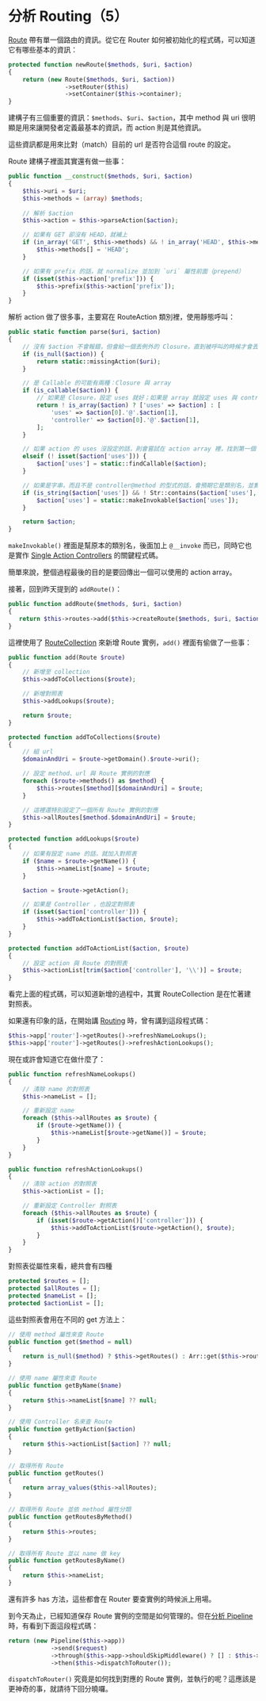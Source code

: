 # 分析 Routing（5）

[Route][] 帶有單一個路由的資訊。從它在 Router 如何被初始化的程式碼，可以知道它有哪些基本的資訊：

```php
protected function newRoute($methods, $uri, $action)
{
    return (new Route($methods, $uri, $action))
                ->setRouter($this)
                ->setContainer($this->container);
}
```

建構子有三個重要的資訊：`$methods`、`$uri`、`$action`，其中 method 與 uri 很明顯是用來讓開發者定義最基本的資訊，而 action 則是其他資訊。

這些資訊都是用來比對（match）目前的 url 是否符合這個 route 的設定。

Route 建構子裡面其實還有做一些事：

```php
public function __construct($methods, $uri, $action)
{
    $this->uri = $uri;
    $this->methods = (array) $methods;
    
    // 解析 $action
    $this->action = $this->parseAction($action);

    // 如果有 GET 卻沒有 HEAD，就補上
    if (in_array('GET', $this->methods) && ! in_array('HEAD', $this->methods)) {
        $this->methods[] = 'HEAD';
    }

    // 如果有 prefix 的話，就 normalize 並加到 `uri` 屬性前面（prepend）
    if (isset($this->action['prefix'])) {
        $this->prefix($this->action['prefix']);
    }
}
```

解析 action 做了很多事，主要寫在 RouteAction 類別裡，使用靜態呼叫：

```php
public static function parse($uri, $action)
{
    // 沒有 $action 不會報錯，但會給一個丟例外的 Closure，直到被呼叫的時候才會丟例外
    if (is_null($action)) {
        return static::missingAction($uri);
    }

    // 是 Callable 的可能有兩種：Closure 與 array
    if (is_callable($action)) {
        // 如果是 Closure，設定 uses 就好；如果是 array 就設定 uses 與 controler
        return ! is_array($action) ? ['uses' => $action] : [
            'uses' => $action[0].'@'.$action[1],
            'controller' => $action[0].'@'.$action[1],
        ];
    }

    // 如果 action 的 uses 沒設定的話，則會嘗試在 action array 裡，找到第一個 Closure
    elseif (! isset($action['uses'])) {
        $action['uses'] = static::findCallable($action);
    }

    // 如果是字串，而且不是 controller@method 的型式的話，會預期它是類別名，並實作 __invoke 函式
    if (is_string($action['uses']) && ! Str::contains($action['uses'], '@')) {
        $action['uses'] = static::makeInvokable($action['uses']);
    }

    return $action;
}
```

`makeInvokable()` 裡面是幫原本的類別名，後面加上 `@__invoke` 而已，同時它也是實作 [Single Action Controllers](https://laravel.com/docs/5.7/controllers#single-action-controllers) 的關鍵程式碼。

簡單來說，整個過程最後的目的是要回傳出一個可以使用的 action array。

接著，回到昨天提到的 `addRoute()`：
           
```php
public function addRoute($methods, $uri, $action)
{
   return $this->routes->add($this->createRoute($methods, $uri, $action));
}
```

這裡使用了 [RouteCollection][] 來新增 Route 實例，`add()` 裡面有偷做了一些事：

```php
public function add(Route $route)
{
    // 新增至 collection
    $this->addToCollections($route);

    // 新增對照表
    $this->addLookups($route);

    return $route;
}

protected function addToCollections($route)
{
    // 組 url
    $domainAndUri = $route->getDomain().$route->uri();

    // 設定 method、url 與 Route 實例的對應
    foreach ($route->methods() as $method) {
        $this->routes[$method][$domainAndUri] = $route;
    }

    // 這裡還特別設定了一個所有 Route 實例的對應
    $this->allRoutes[$method.$domainAndUri] = $route;
}

protected function addLookups($route)
{
    // 如果有設定 name 的話，就加入對照表
    if ($name = $route->getName()) {
        $this->nameList[$name] = $route;
    }

    $action = $route->getAction();

    // 如果是 Controller ，也設定對照表
    if (isset($action['controller'])) {
        $this->addToActionList($action, $route);
    }
}

protected function addToActionList($action, $route)
{
    // 設定 action 與 Route 的對照表
    $this->actionList[trim($action['controller'], '\\')] = $route;
}
```

看完上面的程式碼，可以知道新增的過程中，其實 RouteCollection 是在忙著建對照表。

如果還有印象的話，在開始講 [Routing][Day12] 時，曾有講到這段程式碼：

```php
$this->app['router']->getRoutes()->refreshNameLookups();
$this->app['router']->getRoutes()->refreshActionLookups();
```

現在或許會知道它在做什麼了：

```php
public function refreshNameLookups()
{
    // 清除 name 的對照表
    $this->nameList = [];

    // 重新設定 name
    foreach ($this->allRoutes as $route) {
        if ($route->getName()) {
            $this->nameList[$route->getName()] = $route;
        }
    }
}

public function refreshActionLookups()
{
    // 清除 action 的對照表
    $this->actionList = [];

    // 重新設定 Controller 對照表
    foreach ($this->allRoutes as $route) {
        if (isset($route->getAction()['controller'])) {
            $this->addToActionList($route->getAction(), $route);
        }
    }
}
```

對照表從屬性來看，總共會有四種

```php
protected $routes = [];
protected $allRoutes = [];
protected $nameList = [];
protected $actionList = [];
```

這些對照表會用在不同的 get 方法上：

```php
// 使用 method 屬性來查 Route
public function get($method = null)
{
    return is_null($method) ? $this->getRoutes() : Arr::get($this->routes, $method, []);
}

// 使用 name 屬性來查 Route
public function getByName($name)
{
    return $this->nameList[$name] ?? null;
}

// 使用 Controller 名來查 Route
public function getByAction($action)
{
    return $this->actionList[$action] ?? null;
}

// 取得所有 Route
public function getRoutes()
{
    return array_values($this->allRoutes);
}

// 取得所有 Route 並依 method 屬性分類
public function getRoutesByMethod()
{
    return $this->routes;
}

// 取得所有 Route 並以 name 做 key 
public function getRoutesByName()
{
    return $this->nameList;
}
```

還有許多 has 方法，這些都會在 Router 要查實例的時候派上用場。

到今天為止，已經知道保存 Route 實例的空間是如何管理的。但在[分析 Pipeline][Day07] 時，有看到下面這段程式碼：

```php
return (new Pipeline($this->app))
            ->send($request)
            ->through($this->app->shouldSkipMiddleware() ? [] : $this->middleware)
            ->then($this->dispatchToRouter());
```

`dispatchToRouter()` 究竟是如何找到對應的 Route 實例，並執行的呢？這應該是更神奇的事，就請待下回分曉囉。

[Route]: https://github.com/laravel/framework/blob/v5.7.6/src/Illuminate/Routing/Route.php
[RouteCollection]: https://github.com/laravel/framework/blob/v5.7.6/src/Illuminate/Routing/RouteCollection.php
[Router]: https://github.com/laravel/framework/blob/v5.7.6/src/Illuminate/Routing/Router.php

[Day07]: day07.md
[Day12]: day12.md
